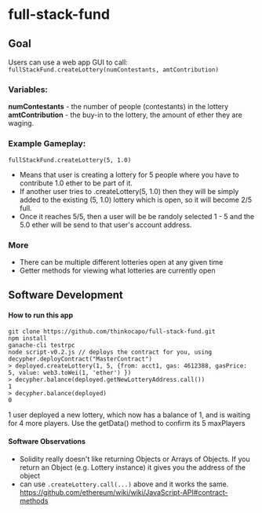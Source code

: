 # full-stack-fund
## Goal
Users can use a web app GUI to call:  
`fullStackFund.createLottery(numContestants, amtContribution)`  
### Variables:
**numContestants** - the number of people (contestants) in the lottery  
**amtContribution** - the buy-in to the lottery, the amount of ether they are waging.

### Example Gameplay:
`fullStackFund.createLottery(5, 1.0)`  
- Means that user is creating a lottery for 5 people where you have to contribute 1.0 ether to be part of it.  
- If another user tries to .createLottery(5, 1.0) then they will be simply added to the existing (5, 1.0) lottery which is open, so it will become 2/5 full.  
- Once it reaches 5/5, then a user will be be randoly selected 1 - 5 and the 5.0 ether will be send to that user's account address.

### More
- There can be multiple different lotteries open at any given time
- Getter methods for viewing what lotteries are currently open

## Software Development

#### How to run this app
```
git clone https://github.com/thinkocapo/full-stack-fund.git
npm install
ganache-cli testrpc
node script-v0.2.js // deploys the contract for you, using decypher.deployContract("MasterContract")  
> deployed.createLottery(1, 5, {from: acct1, gas: 4612388, gasPrice: 5, value: web3.toWei(1, 'ether') })
> decypher.balance(deployed.getNewLotteryAddress.call())
1
> decypher.balance(deployed)
0
```
1 user deployed a new lottery, which now has a balance of 1, and is waiting for 4 more players. Use the getData() method to confirm its 5 maxPlayers

#### Software Observations
- Solidity really doesn't like returning Objects or Arrays of Objects. If you return an Object (e.g. Lottery instance) it gives you the address of the object
- can use `.createLottery.call(...)`  above and it works the same. https://github.com/ethereum/wiki/wiki/JavaScript-API#contract-methods

